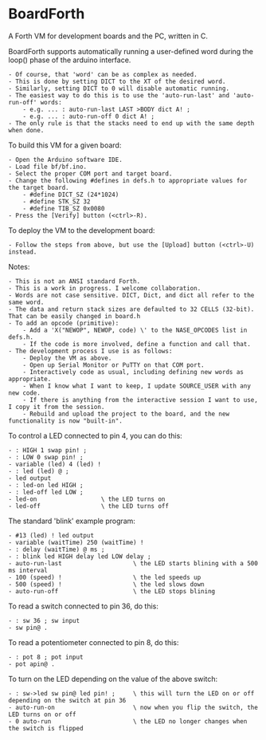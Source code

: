 # BoardForth
A Forth VM for development boards and the PC, written in C.

BoardForth supports automatically running a user-defined word during the loop() phase of the arduino interface.

    - Of course, that 'word' can be as complex as needed.
    - This is done by setting DICT to the XT of the desired word.
    - Similarly, setting DICT to 0 will disable automatic running.
    - The easiest way to do this is to use the 'auto-run-last' and 'auto-run-off' words:
        - e.g. ... : auto-run-last LAST >BODY dict A! ;
        - e.g. ... : auto-run-off 0 dict A! ;
    - The only rule is that the stacks need to end up with the same depth when done.

To build this VM for a given board:

    - Open the Arduino software IDE.
    - Load file bf/bf.ino.
    - Select the proper COM port and target board.
    - Change the following #defines in defs.h to appropriate values for the target board.
        - #define DICT_SZ (24*1024)
        - #define STK_SZ 32
        - #define TIB_SZ 0x0080
    - Press the [Verify] button (<ctrl>-R).
    
To deploy the VM to the development board:

    - Follow the steps from above, but use the [Upload] button (<ctrl>-U) instead.

Notes:

    - This is not an ANSI standard Forth.
    - This is a work in progress. I welcome collaboration.
    - Words are not case sensitive. DICT, Dict, and dict all refer to the same word.
    - The data and return stack sizes are defaulted to 32 CELLS (32-bit). That can be easily changed in board.h
    - To add an opcode (primitive):
        - Add a 'X("NEWOP", NEWOP, code) \' to the NASE_OPCODES list in defs.h.
        - If the code is more involved, define a function and call that.
    - The development process I use is as follows:
        - Deploy the VM as above.
        - Open up Serial Monitor or PuTTY on that COM port.
        - Interactively code as usual, including defining new words as appropriate.
        - When I know what I want to keep, I update SOURCE_USER with any new code.
        - If there is anything from the interactive session I want to use, I copy it from the session.
        - Rebuild and upload the project to the board, and the new functionality is now "built-in".

To control a LED connected to pin 4, you can do this:

    - : HIGH 1 swap pin! ;
    - : LOW 0 swap pin! ;
    - variable (led) 4 (led) !
    - : led (led) @ ; 
    - led output
    - : led-on led HIGH ;
    - : led-off led LOW ;
    - led-on                  \ the LED turns on
    - led-off                 \ the LED turns off

The standard 'blink' example program:

    - #13 (led) ! led output
    - variable (waitTime) 250 (waitTime) !
    - : delay (waitTime) @ ms ;
    - : blink led HIGH delay led LOW delay ;
    - auto-run-last                    \ the LED starts blining with a 500 ms interval
    - 100 (speed) !                    \ the led speeds up
    - 500 (speed) !                    \ the led slows down
    - auto-run-off                     \ the LED stops blining

To read a switch connected to pin 36, do this:

    - : sw 36 ; sw input
    - sw pin@ .

To read a potentiometer connected to pin 8, do this:

    - : pot 8 ; pot input
    - pot apin@ .

To turn on the LED depending on the value of the above switch:

    - : sw->led sw pin@ led pin! ;     \ this will turn the LED on or off depending on the switch at pin 36
    - auto-run-on                      \ now when you flip the switch, the LED turns on or off
    - 0 auto-run                       \ the LED no longer changes when the switch is flipped
